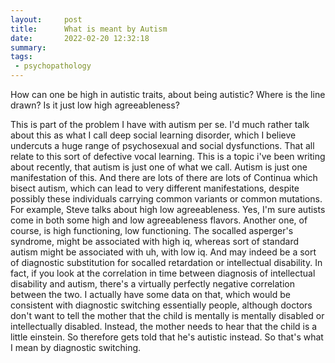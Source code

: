 ```yaml
---
layout:     post
title:      What is meant by Autism
date:       2022-02-20 12:32:18
summary:    
tags:
 - psychopathology
---
```


How can one be high in autistic traits, about being autistic? Where is the line drawn? Is it just low high agreeableness? 

This is part of the problem I have with autism per se. I'd much rather talk about this as what I call deep social learning disorder, which I believe undercuts a huge range of psychosexual and social dysfunctions. That all relate to this sort of defective vocal learning. This is a topic i've been writing about recently, that autism is just one of what we call. Autism is just one manifestation of this. And there are lots of there are lots of Continua which bisect autism, which can lead to very different manifestations, despite possibly these individuals carrying common variants or common mutations. For example, Steve talks about high low agreeableness. Yes, I'm sure autists come in both some high and low agreeableness flavors. Another one, of course, is high functioning, low functioning. The socalled asperger's syndrome, might be associated with high iq, whereas sort of standard autism might be associated with uh, with low iq. And may indeed be a sort of diagnostic substitution for socalled retardation or intellectual disability. In fact, if you look at the correlation in time between diagnosis of intellectual disability and autism, there's a virtually perfectly negative correlation between the two. I actually have some data on that, which would be consistent with diagnostic switching essentially people, although doctors don't want to tell the mother that the child is mentally is mentally disabled or intellectually disabled. Instead, the mother needs to hear that the child is a little einstein. So therefore gets told that he's autistic instead. So that's what I mean by diagnostic switching. 